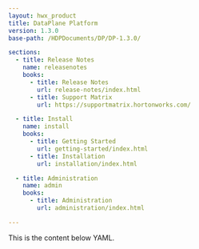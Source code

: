 ```yaml
---
layout: hwx_product
title: DataPlane Platform
version: 1.3.0
base-path: /HDPDocuments/DP/DP-1.3.0/

sections:
  - title: Release Notes
    name: releasenotes
    books:
      - title: Release Notes
        url: release-notes/index.html
      - title: Support Matrix
        url: https://supportmatrix.hortonworks.com/

  - title: Install
    name: install
    books:
      - title: Getting Started
        url: getting-started/index.html
      - title: Installation
        url: installation/index.html

  - title: Administration
    name: admin
    books:
      - title: Administration
        url: administration/index.html

---
```


This is the content below YAML.
